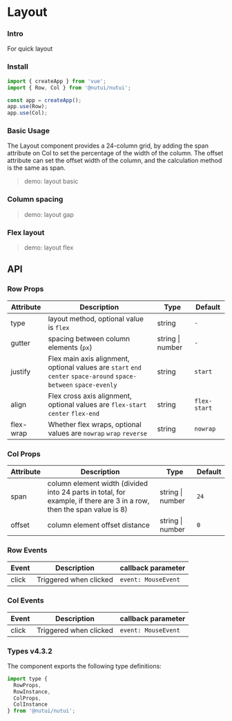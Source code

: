 # Layout

### Intro

For quick layout

### Install

```js
import { createApp } from 'vue';
import { Row, Col } from '@nutui/nutui';

const app = createApp();
app.use(Row);
app.use(Col);
```

### Basic Usage

The Layout component provides a 24-column grid, by adding the span attribute on Col to set the percentage of the width of the column. The offset attribute can set the offset width of the column, and the calculation method is the same as span.

> demo: layout basic

### Column spacing

> demo: layout gap

### Flex layout

> demo: layout flex

## API

### Row Props

| Attribute | Description | Type | Default |
| --- | --- | --- | --- |
| type | layout method, optional value is `flex` | string | `-` |
| gutter | spacing between column elements (`px`) | string \| number | `-` |
| justify | Flex main axis alignment, optional values are `start` `end` `center` `space-around` `space-between` `space-evenly` | string | `start` |
| align | Flex cross axis alignment, optional values are `flex-start` `center` `flex-end` | string | `flex-start` |
| flex-wrap | Whether flex wraps, optional values are `nowrap` `wrap` `reverse` | string | `nowrap` |

### Col Props

| Attribute | Description | Type | Default |
| --- | --- | --- | --- |
| span | column element width (divided into 24 parts in total, for example, if there are 3 in a row, then the span value is 8) | string \| number | `24` |
| offset | column element offset distance | string \| number | `0` |

### Row Events

| Event | Description | callback parameter |
| --- | --- | --- |
| click | Triggered when clicked | `event: MouseEvent` |

### Col Events

| Event | Description | callback parameter |
| --- | --- | --- |
| click | Triggered when clicked | `event: MouseEvent` |

### Types v4.3.2

The component exports the following type definitions:

```js
import type {
  RowProps,
  RowInstance,
  ColProps,
  ColInstance
} from '@nutui/nutui';
```

